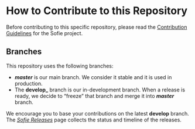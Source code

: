 # How to Contribute to this Repository

Before contributing to this specific repository, please read the [Contribution Guidelines](https://nrkno.github.io/sofie-core/docs/for-developers/contribution-guidelines) for the Sofie project.


## Branches
This repository uses the following branches:

* **_master_** is our main branch. We consider it stable and it is used in production.
* The **develop_** branch is our in-development branch. When a release is ready, we decide to “freeze” that branch and merge it into **_master_** branch.

We encourage you to base your contributions on the latest **develop** branch. The [_Sofie Releases_](https://nrkno.github.io/sofie-core/releases) page collects the status and timeline of the releases.
